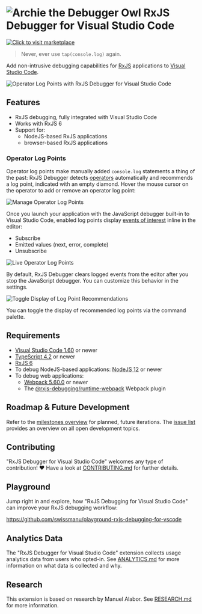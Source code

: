 # ![Archie the Debugger Owl](./docs/brand/archie-small.png) RxJS Debugger for Visual Studio Code

[![Click to visit marketplace](https://vsmarketplacebadge.apphb.com/version-short/manuelalabor.rxjs-debugging-for-vs-code.svg)](https://marketplace.visualstudio.com/items?itemName=manuelalabor.rxjs-debugging-for-vs-code)

> Never, ever use `tap(console.log)` again.

Add non-intrusive debugging capabilities for [RxJS](https://rxjs.dev/) applications to [Visual Studio Code](https://code.visualstudio.com/).

![Operator Log Points with RxJS Debugger for Visual Studio Code](./docs/demo.gif)

## Features

- RxJS debugging, fully integrated with Visual Studio Code
- Works with RxJS 6
- Support for:
  - NodeJS-based RxJS applications
  - browser-based RxJS applications

### Operator Log Points

Operator log points make manually added `console.log` statements a thing of the past: RxJS Debugger detects [operators](https://rxjs.dev/guide/operators) automatically and recommends a log point, indicated with an empty diamond. Hover the mouse cursor on the operator to add or remove an operator log point:

![Manage Operator Log Points](./docs/manage-operator-log-points.gif)

Once you launch your application with the JavaScript debugger built-in to Visual Studio Code, enabled log points display [events of interest](https://rxjs.dev/guide/observable#anatomy-of-an-observable) inline in the editor:

- Subscribe
- Emitted values (next, error, complete)
- Unsubscribe

![Live Operator Log Points](./docs/live-operator-logs.gif)

By default, RxJS Debugger clears logged events from the editor after you stop the JavaScript debugger. You can customize this behavior in the settings.

![Toggle Display of Log Point Recommendations](./docs/toggle-log-points.png)

You can toggle the display of recommended log points via the command palette.

## Requirements

- [Visual Studio Code 1.60](https://code.visualstudio.com/) or newer
- [TypeScript 4.2](https://www.typescriptlang.org/) or newer
- [RxJS 6](https://rxjs.dev/)
- To debug NodeJS-based applications: [NodeJS 12](https://nodejs.org/) or newer
- To debug web applications:
  - [Webpack 5.60.0](https://webpack.js.org/) or newer
  - The [@rxjs-debugging/runtime-webpack](https://www.npmjs.com/package/@rxjs-debugging/runtime-webpack) Webpack plugin

## Roadmap & Future Development

Refer to the [milestones overview](https://github.com/swissmanu/rxjs-debugging-for-vscode/milestones) for planned, future iterations. The [issue list](https://github.com/swissmanu/rxjs-debugging-for-vscode/issues) provides an overview on all open development topics.

## Contributing

"RxJS Debugger for Visual Studio Code" welcomes any type of contribution! ❤️
Have a look at [CONTRIBUTING.md](./CONTRIBUTING.md) for further details.

## Playground

Jump right in and explore, how "RxJS Debugging for Visual Studio Code" can improve your RxJS debugging workflow:

https://github.com/swissmanu/playground-rxjs-debugging-for-vscode

## Analytics Data

The "RxJS Debugger for Visual Studio Code" extension collects usage analytics data from users who opted-in. See [ANALYTICS.md](./ANALYTICS.md) for more information on what data is collected and why.

## Research

This extension is based on research by Manuel Alabor. See [RESEARCH.md](./RESEARCH.md) for more information.

